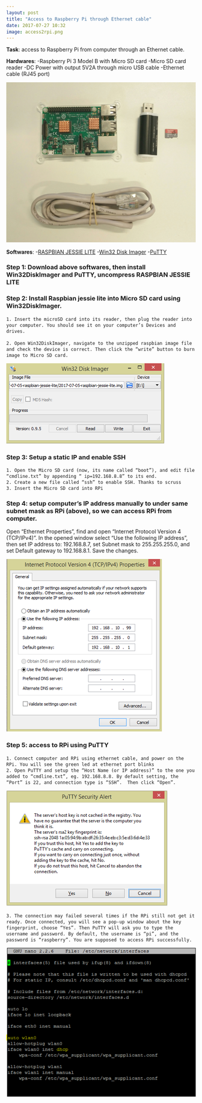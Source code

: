 ```yaml
---
layout: post
title: "Access to Raspberry Pi through Ethernet cable"
date: 2017-07-27 10:32
image: access2rpi.png
---
```


**Task**: access to Raspberry Pi from computer through an Ethernet cable.

**Hardwares**:
 -Raspberry Pi 3 Model B with Micro SD card
 -Micro SD card reader
 -DC Power with output 5V2A through micro USB cable
 -Ethernet cable (RJ45 port)


![]( /images/access2rpi.png )

**Softwares**:
 -[RASPBIAN JESSIE LITE](https://downloads.raspberrypi.org/raspbian_lite_latest)
 -[Win32 Disk Imager](https://sourceforge.net/projects/win32diskimager/)
 -[PuTTY](https://the.earth.li/~sgtatham/putty/latest/w64/putty-64bit-0.70-installer.msi)


### Step 1:  Download above softwares, then install Win32DiskImager and PuTTY, uncompress RASPBIAN JESSIE LITE
 
 
### Step 2:  Install Raspbian jessie lite into Micro SD card using Win32DiskImager.

    1. Insert the microSD card into its reader, then plug the reader into your computer. You should see it on your computer’s Devices and drives.
    
    2. Open Win32DiskImager, navigate to the unzipped raspbian image file and check the device is correct. Then click the “write” button to burn image to Micro SD card.

![]( /images/Win32DiskImager.PNG)


### Step 3: Setup a static IP and enable SSH 

    1. Open the Micro SD card (now, its name called “boot”), and edit file “cmdline.txt” by appending “ ip=192.168.8.8” to its end. 
    2. Create a new file called “ssh” to enable SSH. Thanks to scruss
    3. Insert the Micro SD card into RPi

### Step 4: setup computer’s IP address manually to under same subnet mask as RPi (above), so we can access RPi from computer. 

Open “Ethernet Properties”, find and open “Internet Protocol Version 4 (TCP/IPv4)”. In the opened window select “Use the following IP address”, then set IP address to: 192.168.8.7, set Subnet mask to 255.255.255.0, and set Default gateway to 192.168.8.1. Save the changes.

![]( /images/ipv4.PNG)

### Step 5: access to RPi using PuTTY

    1. Connect computer and RPi using ethernet cable, and power on the RPi. You will see the green led at ethernet port blinks
    2. Open PuTTY and setup the “Host Name (or IP address)” to the one you added to “cmdline.txt”, eg. 192.168.8.8. By default setting, the “Port” is 22, and connection type is “SSH”.  Then click “Open”.
    
![]( /images/keyfingerprint.PNG)

    3. The connection may failed several times if the RPi still not get it ready. Once connected, you will see a pop-up window about the key fingerprint, choose “Yes”. Then PuTTY will ask you to type the username and password. By default, the username is “pi”, and the password is “raspberry”. You are supposed to access RPi successfully. 

![]( /images/interfacessetting.PNG)


